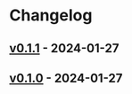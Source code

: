 # Changelog

## [v0.1.1](https://github.com/nukopy/gene-searcher/compare/v0.1.0...v0.1.1) - 2024-01-27

## [v0.1.0](https://github.com/nukopy/gene-searcher/commits/v0.1.0) - 2024-01-27
